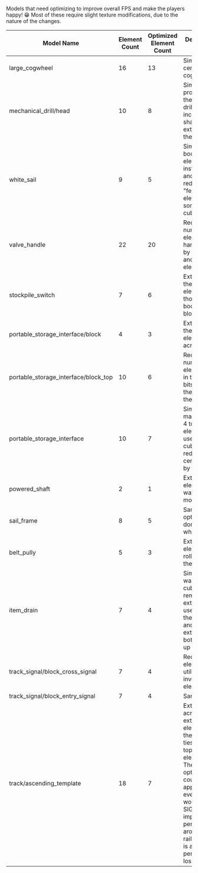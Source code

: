 Models that need optimizing to improve overall FPS and make the players happy! 😁
Most of these require slight texture modifications, due to the nature of the changes.

| Model Name | Element Count | Optimized Element Count | Description of Changes |
| ---------- | ------------- | ----------------------- | ---------------------- |
| large_cogwheel | 16 | 13 | Simplify the center of the cog |
| mechanical_drill/head | 10 | 8 | Simplify the protrusions on the side of the drill, and including the shaft as an extension of the drill head |
| white_sail | 9 | 5 | Simplify main body into 2 elements instead of 5, and then reduce the "feet" to 3 elements using some inside out cube wizardry |
| valve_handle | 22 | 20 | Reduce the number of elements in the handle shape by extending and inverting elements |
| stockpile_switch | 7 | 6 | Extend one of the redstone elements though the body of the block |
| portable_storage_interface/block | 4 | 3 | Extend one of the top elements across |
| portable_storage_interface/block_top | 10 | 6 | Reduce the number of elements used in the angled bits attached to the mouth of the interface |
| portable_storage_interface | 10 | 7 | Simplify the main body from 4 to 2 elements, and use inverted cubes to reduce the center prongs by 1 element |
| powered_shaft | 2 | 1 | Extend the element all the way though the model |
| sail_frame | 8 | 5 | Same optimizations done to the white_sail |
| belt_pully | 5 | 3 | Extend elements of the roller though the model |
| item_drain | 7 | 4 | Simplify the 4 walls of the cube, and remove the extra element used to create the drain grate, and instead extend the bottom element up |
| track_signal/block_cross_signal | 7 | 4 | Reduce elements by utilizing inverted elements |
| track_signal/block_entry_signal | 7 | 4 | Same as above |
| track/ascending_template | 18 | 7 | Extend rail ties across, remove extra "cap" elements for the ends of the ties, extend rail top and bottom element across. These optmizations could easily be applied to every rail, and it would SIGNIFICANTLY impact performance around large rail setups. This is a huge performance loss! |
